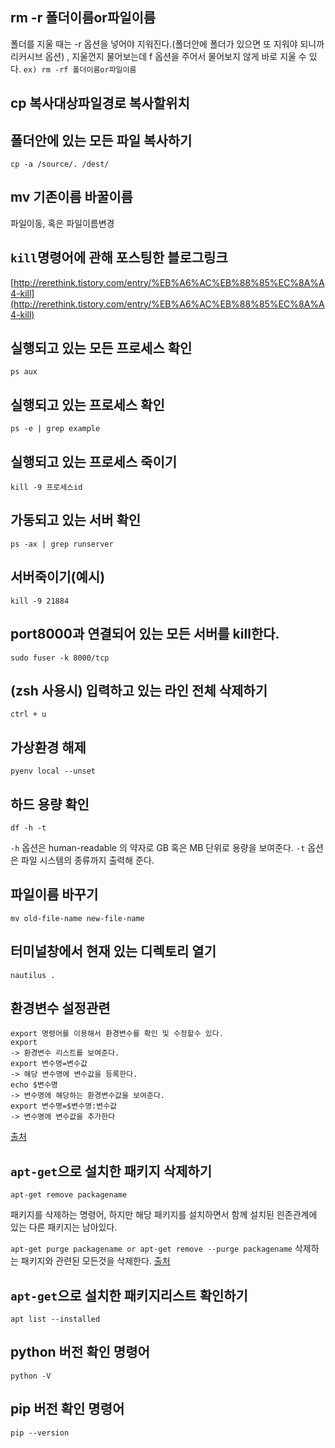 ## rm -r 폴더이름or파일이름
폴더를 지울 때는 -r 옵션을 넣어야 지워진다.(폴더안에 폴더가 있으면 또 지워야 되니까 리커시브 옵션) ,
지울껀지 물어보는데 f 옵션을 주어서 물어보지 않게 바로 지울 수 있다. `ex) rm -rf 폴더이름or파일이름`

## cp 복사대상파일경로 복사할위치

## 폴더안에 있는 모든 파일 복사하기
`cp -a /source/. /dest/`

## mv 기존이름 바꿀이름
파일이동, 혹은 파일이름변경

## `kill`명령어에 관해 포스팅한 블로그링크
[http://rerethink.tistory.com/entry/%EB%A6%AC%EB%88%85%EC%8A%A4-kill](http://rerethink.tistory.com/entry/%EB%A6%AC%EB%88%85%EC%8A%A4-kill)

## 실행되고 있는 모든 프로세스 확인
`ps aux`

## 실행되고 있는 프로세스 확인
`ps -e | grep example`

## 실행되고 있는 프로세스 죽이기
`kill -9 프로세스id`

## 가동되고 있는 서버 확인
```
ps -ax | grep runserver
```

## 서버죽이기(예시)
```
kill -9 21884
```

## port8000과 연결되어 있는 모든 서버를 kill한다.
```
sudo fuser -k 8000/tcp
```

## (zsh 사용시) 입력하고 있는 라인 전체 삭제하기
```
ctrl + u
```

## 가상환경 해제
```
pyenv local --unset
```

## 하드 용량 확인
```
df -h -t
```
`-h` 옵션은 human-readable 의 약자로 GB 혹은 MB 단위로 용량을 보여준다.
`-t` 옵션은 파일 시스템의 종류까지 출력해 준다.

## 파일이름 바꾸기
```
mv old-file-name new-file-name
```

## 터미널창에서 현재 있는 디렉토리 열기
```
nautilus .
```

## 환경변수 설정관련
```
export 명령어를 이용해서 환경변수를 확인 및 수정할수 있다.
export
-> 환경변수 리스트를 보여준다.
export 변수명=변수값
-> 해당 변수명에 변수값을 등록한다.
echo $변수명
-> 변수명에 해당하는 환경변수값을 보여준다.
export 변수명=$변수명:변수값
-> 변수명에 변수값을 추가한다
```
[출처](http://akaseon.tistory.com/50)

## `apt-get`으로 설치한 패키지 삭제하기
`apt-get remove packagename`

패키지를 삭제하는 명령어, 하지만 해당 패키지를 설치하면서 함께 설치된 읜존관계에 있는 다른 패키지는 남아있다.

`apt-get purge packagename or apt-get remove --purge packagename`
삭제하는 패키지와 관련된 모든것을 삭제한다.
[출처](https://askubuntu.com/questions/187888/what-is-the-correct-way-to-completely-remove-an-application)

## `apt-get`으로 설치한 패키지리스트 확인하기
`apt list --installed`

## python 버전 확인 명령어
`python -V`

## pip 버전 확인 명령어
`pip --version`
